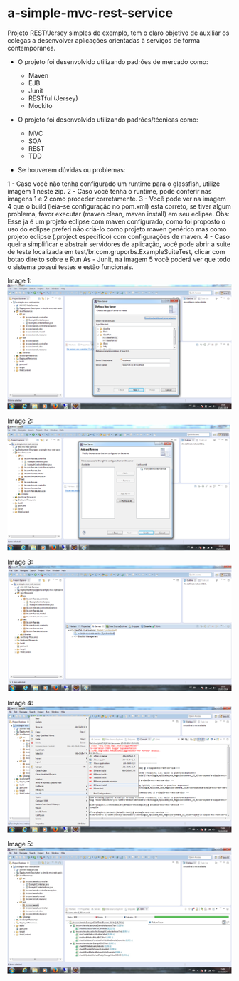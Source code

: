 a-simple-mvc-rest-service
=========================

Projeto REST/Jersey simples de exemplo, tem o claro objetivo de auxiliar os colegas a desenvolver aplicações orientadas à serviços de forma contemporânea.


* O projeto foi desenvolvido utilizando padrões de mercado como:
    - Maven
    - EJB
    - Junit
    - RESTful (Jersey)
    - Mockito

* O projeto foi desenvolvido utilizando padrões/técnicas como:

    - MVC
    - SOA
    - REST
    - TDD

* Se houverem dúvidas ou problemas:

1 - Caso você não tenha configurado um runtime para o glassfish, utilize imagem 1 neste zip.
2 - Caso você tenha o runtime, pode conferir nas imagens 1 e 2 como proceder corretamente.
3 - Você pode ver na imagem 4 que o build (leia-se configuração no pom.xml) esta correto, se tiver algum problema, favor executar (maven clean, maven install) em seu eclipse. Obs: Esse ja é um projeto eclipse com maven configurado, como foi proposto o uso do eclipse preferi não criá-lo como projeto maven genérico mas como projeto eclipse (.project especifico) com configurações de maven.
4 - Caso queira simplificar e abstrair servidores de aplicação, você pode abrir a suite de teste localizada em test/br.com.gruporbs.ExampleSuiteTest, clicar com botao direito sobre e Run As - Junit, na imagem 5 você poderá ver que todo o sistema possui testes e estão funcionais.

Image 1:
![Step 1](tutorial-images/1-runtime_glassfish.png)

Image 2:
![Step 2](tutorial-images/2-deploy_no_glassfish.png)

Image 3:
![Step 4](tutorial-images/3-deploy_com_sucesso.png)

Image 4:
![Step 5](tutorial-images/4-maven_opcoes.png)

Image 5:
![Step 5](tutorial-images/5-suite_testes.jpg)


